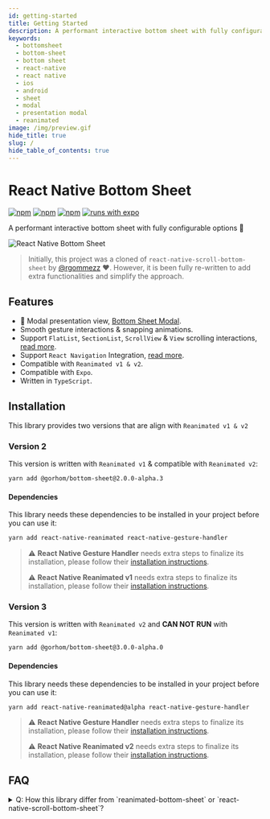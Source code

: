 ```yaml
---
id: getting-started
title: Getting Started
description: A performant interactive bottom sheet with fully configurable options 🚀
keywords:
  - bottomsheet
  - bottom-sheet
  - bottom sheet
  - react-native
  - react native
  - ios
  - android
  - sheet
  - modal
  - presentation modal
  - reanimated
image: /img/preview.gif
hide_title: true
slug: /
hide_table_of_contents: true
---
```


# React Native Bottom Sheet

[![npm](https://img.shields.io/npm/v/@gorhom/bottom-sheet?style=flat-square)](https://www.npmjs.com/package/@gorhom/bottom-sheet) [![npm](https://img.shields.io/npm/l/@gorhom/bottom-sheet?style=flat-square)](https://www.npmjs.com/package/@gorhom/bottom-sheet) [![npm](https://img.shields.io/badge/types-included-blue?style=flat-square)](https://www.npmjs.com/package/@gorhom/bottom-sheet) [![runs with expo](https://img.shields.io/badge/Runs%20with%20Expo-4630EB.svg?style=flat-square&logo=EXPO&labelColor=f3f3f3&logoColor=000)](https://expo.io/)


A performant interactive bottom sheet with fully configurable options 🚀

![React Native Bottom Sheet](/img/preview.gif)

> Initially, this project was a cloned of `react-native-scroll-bottom-sheet` by [@rgommezz](https://github.com/rgommezz) ❤️. However, it is been fully re-written to add extra functionalities and simplify the approach.

## Features

- 🌟 Modal presentation view, [Bottom Sheet Modal](./modal).
- Smooth gesture interactions & snapping animations.
- Support `FlatList`, `SectionList`, `ScrollView` & `View` scrolling interactions, [read more](./scrollables).
- Support `React Navigation` Integration, [read more](./react-navigation-integration).
- Compatible with `Reanimated v1 & v2`.
- Compatible with `Expo`.
- Written in `TypeScript`.

## Installation

This library provides two versions that are align with `Reanimated v1 & v2`

### Version 2

This version is written with `Reanimated v1` & compatible with `Reanimated v2`:

```bash
yarn add @gorhom/bottom-sheet@2.0.0-alpha.3
```

#### Dependencies

This library needs these dependencies to be installed in your project before you can use it:

```bash
yarn add react-native-reanimated react-native-gesture-handler
```

> ⚠️ **React Native Gesture Handler** needs extra steps to finalize its installation, please follow their [installation instructions](https://github.com/software-mansion/react-native-gesture-handler).
>
> ⚠️ **React Native Reanimated v1** needs extra steps to finalize its installation, please follow their [installation instructions](https://docs.swmansion.com/react-native-reanimated/docs/1.x.x/getting_started).

### Version 3

This version is written with `Reanimated v2` and **CAN NOT RUN** with `Reanimated v1`:

```bash
yarn add @gorhom/bottom-sheet@3.0.0-alpha.0
```

#### Dependencies

This library needs these dependencies to be installed in your project before you can use it:

```bash
yarn add react-native-reanimated@alpha react-native-gesture-handler
```

> ⚠️ **React Native Gesture Handler** needs extra steps to finalize its installation, please follow their [installation instructions](https://github.com/software-mansion/react-native-gesture-handler).
>
> ⚠️ **React Native Reanimated v2** needs extra steps to finalize its installation, please follow their [installation instructions](https://docs.swmansion.com/react-native-reanimated/docs/installation).

## FAQ

<details>
  <summary>Q: How this library differ from `reanimated-bottom-sheet` or `react-native-scroll-bottom-sheet`?</summary>

  A: This library was built to provide the most native-like experience and could fit any use-case that developers wants it to be. While both libraries providing similar experience, but they still missing the following:

  - `reanimated-bottom-sheet`: Seamless gesture interaction between the sheet and the content.

  - `react-native-scroll-bottom-sheet`: Extracting scrollable content to allow developers customize the sheet content, like integrate React Navigation as the sheet content.

  Both libraries are great! and I have used both of them at my work ❤️

</details>


